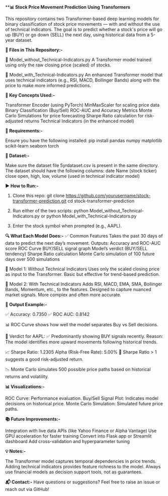 ****📊 Stock Price Movement Prediction Using Transformers**

This repository contains two Transformer-based deep learning models for binary classification of stock price movements — with and without the use of technical indicators. The goal is to predict whether a stock's price will go up (BUY) or go down (SELL) the next day, using historical data from a 5-year dataset.

**📁 Files in This Repository:-**

🔹 Model_without_Technical-Indicators.py
A Transformer model trained using only the raw closing price (scaled) of stocks.

🔹 Model_with_Technical-Indicators.py
An enhanced Transformer model that uses technical indicators (e.g., RSI, MACD, Bollinger Bands) along with the price to make more informed predictions.

**🧠 Key Concepts Used:-**

Transformer Encoder (using PyTorch)
MinMaxScaler for scaling price data
Binary Classification (Buy/Sell)
ROC-AUC and Accuracy Metrics
Monte Carlo Simulations for price forecasting
Sharpe Ratio calculation for risk-adjusted returns
Technical Indicators (in the enhanced model)

**📝 Requirements:-**

Ensure you have the following installed:
pip install pandas numpy matplotlib scikit-learn seaborn torch

**📌 Dataset:-**

Make sure the dataset file 5yrdataset.csv is present in the same directory. The dataset should have the following columns:
date
Name (stock ticker)
close
open, high, low, volume (used in technical indicator model)

**▶️ How to Run:-**

1. Clone this repo:
git clone https://github.com/yourusername/stock-transformer-prediction.git
cd stock-transformer-prediction

2. Run either of the two scripts:
python Model_without_Technical-Indicators.py
or
python Model_with_Technical-Indicators.py

3. Enter the stock symbol when prompted (e.g., AAPL).

**🔍 What Each Model Does:-**
✅ Common Features
Takes the past 30 days of data to predict the next day’s movement.
Outputs:
Accuracy and ROC-AUC score
ROC Curve
BUY/SELL signal graph
Model’s verdict (BUY/SELL tendency)
Sharpe Ratio calculation
Monte Carlo simulation of 100 future days over 500 simulations

🧩 Model 1: Without Technical Indicators
Uses only the scaled closing price as input to the Transformer.
Basic but effective for trend-based prediction.

🧩 Model 2: With Technical Indicators
Adds RSI, MACD, EMA, SMA, Bollinger Bands, Momentum, etc., to the features.
Designed to capture nuanced market signals.
More complex and often more accurate.

**🧪 Output Example:-**

✅ Accuracy: 0.7350
✅ ROC AUC:  0.8142

📊 ROC Curve shows how well the model separates Buy vs Sell decisions.

🧠 Verdict for AAPL:
✅ Predominantly showing BUY signals recently.
Reason: The model identifies more upward movements following historical trends.

📈 Sharpe Ratio: 1.2305
Alpha (Risk-Free Rate): 5.00%
🔎 Sharpe Ratio > 1 suggests a good risk-adjusted return.

📉 Monte Carlo simulates 500 possible price paths based on historical returns and volatility.


**📊 Visualizations:-**

ROC Curve: Performance evaluation.
Buy/Sell Signal Plot: Indicates model decisions on historical price.
Monte Carlo Simulation: Simulated future price paths.

**📚 Future Improvements:-**

Integration with live data APIs (like Yahoo Finance or Alpha Vantage)
Use GPU acceleration for faster training
Convert into Flask app or Streamlit dashboard
Add cross-validation and hyperparameter tuning

**💡 Notes:-**

The Transformer model captures temporal dependencies in price trends.
Adding technical indicators provides feature richness to the model.
Always use financial models as decision support tools, not as guarantees.

**📬 Contact:-**
Have questions or suggestions? Feel free to raise an issue or reach out via GitHub!
